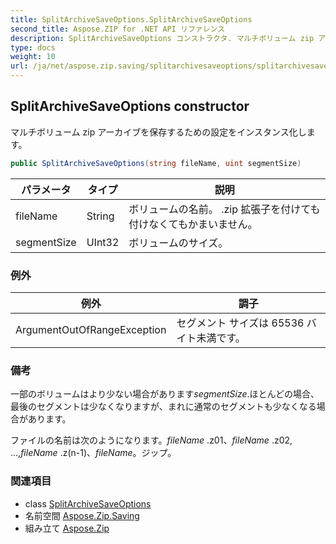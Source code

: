 ```yaml
---
title: SplitArchiveSaveOptions.SplitArchiveSaveOptions
second_title: Aspose.ZIP for .NET API リファレンス
description: SplitArchiveSaveOptions コンストラクタ. マルチボリューム zip アーカイブを保存するための設定をインスタンス化します
type: docs
weight: 10
url: /ja/net/aspose.zip.saving/splitarchivesaveoptions/splitarchivesaveoptions/
---
```

## SplitArchiveSaveOptions constructor

マルチボリューム zip アーカイブを保存するための設定をインスタンス化します。

```csharp
public SplitArchiveSaveOptions(string fileName, uint segmentSize)
```

| パラメータ | タイプ | 説明 |
| --- | --- | --- |
| fileName | String | ボリュームの名前。 .zip 拡張子を付けても付けなくてもかまいません。 |
| segmentSize | UInt32 | ボリュームのサイズ。 |

### 例外

| 例外 | 調子 |
| --- | --- |
| ArgumentOutOfRangeException | セグメント サイズは 65536 バイト未満です。 |

### 備考

一部のボリュームはより少ない場合があります*segmentSize*.ほとんどの場合、最後のセグメントは少なくなりますが、まれに通常のセグメントも少なくなる場合があります。

ファイルの名前は次のようになります。*fileName* .z01、*fileName* .z02, ...,*fileName* .z(n-1)、*fileName*。ジップ。

### 関連項目

* class [SplitArchiveSaveOptions](../)
* 名前空間 [Aspose.Zip.Saving](../../splitarchivesaveoptions/)
* 組み立て [Aspose.Zip](../../../)


